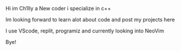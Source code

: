 Hi im Ch1lly a New coder i specialize in c++

Im looking forward to learn alot about code and post my projects here

I use VScode, replit, programiz and currently looking into NeoVim

Bye!

